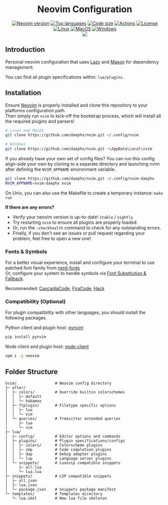 <div align="center">
<h1>Neovim Configuration</h1>

[![Neovim version](https://img.shields.io/github/v/release/neovim/neovim?include_prereleases&style=for-the-badge&label=Neovim&logo=neovim&labelColor=000000)](https://github.com/neovim/neovim/releases/tag/nightly)
[![Top languages](https://img.shields.io/github/languages/top/daephx/nvim?style=for-the-badge&labelColor=000000&logo=lua&logoColor=blue)](https://github.com/daephx/nvim/search?l=lua)
[![Code size](https://img.shields.io/github/languages/code-size/daephx/nvim?label=Size&style=for-the-badge&labelColor=000000)](#)
[![Actions](https://img.shields.io/github/actions/workflow/status/daephx/nvim/lint.yml?branch=main&label=CI&style=for-the-badge&labelColor=000000)](https://github.com/daephx/nvim/actions)
[![License](https://img.shields.io/github/license/daephx/nvim?&label=License&style=for-the-badge&color=8937dd&labelColor=000000)](https://github.com/daephx/nvim/blob/main/LICENSE)
<br/>
[![Linux](https://img.shields.io/badge/Linux-%23.svg?logo=linux&style=for-the-badge&color=000000&logoColor=yellow)](https://en.wikipedia.org/wiki/Linux)
[![MacOS](https://img.shields.io/badge/MacOS-%23.svg?logo=apple&style=for-the-badge&color=000000&logoColor=white)](https://en.wikipedia.org/wiki/MacOS)
[![Windows](https://img.shields.io/badge/Windows-%23.svg?logo=windows11&style=for-the-badge&color=000000&logoColor=blue)](https://en.wikipedia.org/wiki/Microsoft_Windows)
<br/>
<img src="https://github.com/daephx/nvim/assets/36192863/597acb0a-ee6f-4aef-a380-5329d8df6f99"/>

</div>

## Introduction

Personal neovim configuration that uses
[Lazy](https://github.com/folke/lazy.nvim) and
[Mason](https://github.com/williamboman/mason.nvim) for dependency management.

You can find all plugin specifications within: `lua/plugins`.

## Installation

Ensure [Neovim](https://github.com/neovim/neovim) is properly installed and
clone this repository to your platforms configuration path.<br> Then simply run
`nvim` to kick-off the bootstrap process, which will install all the required
plugins and parsers!

```bash
# Linux and MacOS
git clone https://github.com/daephx/nvim.git ~/.config/nvim

# Windows
git clone https://github.com/daephx/nvim.git ~\AppData\Local\nvim
```

If you already have your own set of config files? You can run this config
align-side your own by cloning to a separate directory and launching nvim after
defining the `NVIM_APPNAME` environment variable.

```bash
git clone https://github.com/daephx/nvim.git ~/.config/nvim-daephx
NVIM_APPNAME=nvim-daephx nvim
```

On Unix, you can also use the Makefile to create a temporary instance:
`make run`

**If there are any errors?**

- Verify your neovim version is up-to-date! `stable` / `nightly`
- Try restarting `nvim` to ensure all plugins are properly loaded.
- Or, run the `:checkhealth` command to check for any outstanding errors.
- Finally, if you don't see an issues or pull request regarding your problem,
  feel free to open a new one!

### Fonts & Symbols

For a better visual experience, install and configure your terminal to use
patched font family from
[nerd-fonts](https://github.com/ryanoasis/nerd-fonts)<br> Or, configure your
system to handle symbols via
[Font Substitution & Fallback](https://github.com/ryanoasis/nerd-fonts/wiki/Font-Substitution-&-Fallback).

Recommended:
[CascadiaCode](https://github.com/ryanoasis/nerd-fonts/releases/latest/download/CascadiaCode.zip),
[FiraCode](https://github.com/ryanoasis/nerd-fonts/releases/latest/download/FiraCode.zip),
[Hack](https://github.com/ryanoasis/nerd-fonts/releases/latest/download/Hack.zip)

### Compatibility (Optional)

For plugin compatibility with other languages, you should install the following
packages.

Python client and plugin host: [pynvim](https://github.com/neovim/pynvim)

```bash
pip install pynvim
```

Node client and plugin host:
[node-client](https://github.com/neovim/node-client)

```bash
npm i -g neovim
```

## Folder Structure

```plain
nvim/                 # Neovim config directory
├─ after/
│  ├─ colors/         # Override builtin colorschemes
│  │  ├─ default
│  │  └─ habamax
│  ├─ ftplugin/       # Filetype specific options
│  │  ├─ lua
│  │  └─ vim
│  └─ queries/        # Treesitter extended queries
│     ├─ lua
│     └─ vim
├─ lua/
│  ├─ config/         # Editor options and commands
│  ├─ plugins/        # Plugin specifications/configs
│  │  ├─ colors/      # Colorscheme plugins
│  │  ├─ cmp          # Code completion plugins
│  │  ├─ dap          # Debug adapter plugins
│  │  └─ lsp          # Language server plugins
│  └─ snippets/       # Luasnip compatible snippets
│     ├─ all.lua
│     └─ lua.lua
├─ snippets/          # LSP compatible snippets
│  ├─ all.json
│  ├─ lua.json
│  └─ package.json    # Snippets package manifest
└─ templates/         # Templates directory
   └─ lua.skel        # New lua file skeleton
```

